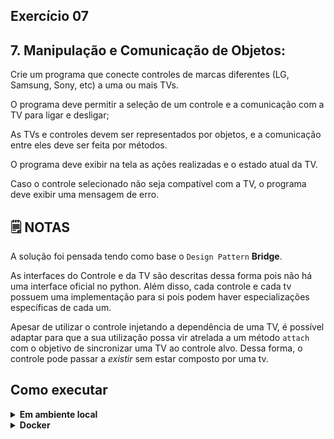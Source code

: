 ## Exercício 07

## 7. Manipulação e Comunicação de Objetos:

Crie um programa que conecte controles de marcas diferentes (LG, Samsung, Sony, etc) a uma ou mais TVs.

O programa deve permitir a seleção de um controle e a comunicação com a TV para ligar e desligar;

As TVs e controles devem ser representados por objetos, e a comunicação entre eles deve ser feita por métodos.

O programa deve exibir na tela as ações realizadas e o estado atual da TV.

Caso o controle selecionado não seja compatível com a TV, o programa deve exibir uma mensagem de erro.


## :spiral_notepad: NOTAS

A solução foi pensada tendo como base o `Design Pattern` **Bridge**.

As interfaces do Controle e da TV são descritas dessa forma pois não há uma interface oficial no python. Além disso, cada controle e cada tv possuem uma implementação para si pois podem haver especializações específicas de cada um.

Apesar de utilizar o controle injetando a dependência de uma TV, é possível adaptar para que a sua utilização possa vir atrelada a um método `attach` com o objetivo de sincronizar uma TV ao controle alvo. Dessa forma, o controle pode passar a _existir_ sem estar composto por uma tv.


## Como executar

<details>
<summary><strong>Em ambiente local</strong></summary></br>

Crie o ambiente virtual (caso não tenha feito anteriormente)
```bash
python -m venv .venv
```

Ative o ambiente

**LINUX e OS X**
```bash
source .venv/bin/activate
```

**WINDOWS**
```bash
\.venv\Scripts\activate
```

Instale as dependências
```bash
python -m pip install -r dev-requirements.txt
```

**Na raiz do projeto**

Execute o script
```bash
python -m challenge_07.src.main
```

Execute os testes
```bash
python -m pytest -v
```

Execute a cobertura de testes
```bash
python -m pytest --cov
```
</details>

<details>
<summary><strong>Docker</strong></summary></br>

**Certifique-se de possuir o docker e docker-compose instalados na sua máquina e com seus respectivos serviços ativados**

Criando container
```bash
docker-compose up -d
```

Acessando o container
```bash
docker exec -it python-environment bash
```

Execute o script
```bash
python -m challenge_07.src.main
```

Execute os testes
```bash
python -m pytest -v
```

Execute a cobertura de testes
```bash
python -m pytest --cov
```
</details>